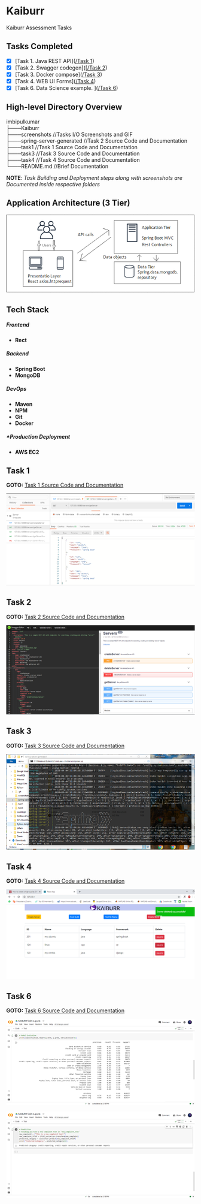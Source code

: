 # Kaiburr

Kaiburr Assessment Tasks



## Tasks Completed

- [x] [Task 1. Java REST API]([/Task 1](https://github.com/Pradeep-Kumar25th/Kaiburr-Tasks/tree/main/Task%201))
- [x] [Task 2. Swagger codegen]([[/Task 2](https://github.com/Pradeep-Kumar25th/Kaiburr-Tasks/tree/main/Task%202))
- [x] [Task 3. Docker compose]([/Task 3](https://github.com/Pradeep-Kumar25th/Kaiburr-Tasks/tree/main/Task%203))
- [x] [Task 4. WEB UI Forms]([/Task 4](https://github.com/Pradeep-Kumar25th/Kaiburr-Tasks/tree/main/Task%204))
- [x] [Task 6. Data Science example.
]([/Task 6](https://github.com/Pradeep-Kumar25th/Kaiburr-Tasks/tree/main/Task%206))

## High-level Directory Overview

imbipulkumar <br/>
├───Kaiburr <br/>
    ├───screenshots	//Tasks I/O Screenshots and GIF <br/>
    ├───spring-server-generated //Task 2 Source Code and Documentation <br/>
    ├───task1	//Task 1 Source Code and Documentation <br/>
    ├───task3	//Task 3 Source Code and Documentation <br/>
    ├───task4	//Task 4 Source Code and Documentation <br/>
    └───README.md	//Brief Documentation

**NOTE**: *Task Building and Deployment steps along with screenshots are Documented inside respective folders*

## Application Architecture (3 Tier)

![Application Architecture](/screenshots/applicationArchitecture.PNG)

## Tech Stack

##### Frontend

- **Rect**

##### Backend
- **Spring Boot**
- **MongoDB**

##### DevOps
- **Maven**
- **NPM**
- **Git**
- **Docker**

##### *Production Deployment
- **AWS EC2**

## Task 1

**GOTO:**	[Task 1 Source Code and Documentation](/Task%201)

![GetAllServ](/screenshots/getAllServerPostManIO.PNG)

## Task 2

**GOTO:**	[Task 2 Source Code and Documentation](/Task%202)

![SwaggerUi](/screenshots/task2SwaggerDoc.PNG)

## Task 3

**GOTO:**	[Task 3 Source Code and Documentation](/Task%203)

![DockerContainer](/screenshots/task3dockerServExcAndLogs.PNG)

## Task 4

**GOTO:**	[Task 4 Source Code and Documentation](/Task%204)

![WebUiForms](screenshots/task4WebUIForm.png)

## Task 6
**GOTO:**  [Task 6 Source Code and Documentation](Task%206)

![Task 6 Screenshot](screenshots/Task%206%20ss3.png)

![Task 6 Screenshot](screenshots/Task%206%20ss4.png)





